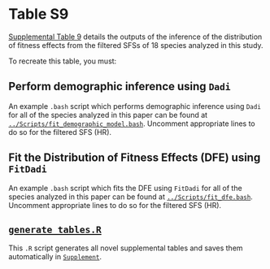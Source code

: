# Table S9

[Supplemental Table 9](../Supplement/Supplemental_Table_9.csv)  details the outputs of the inference of the distribution of fitness effects from the filtered SFSs of 18 species analyzed in this study.

To recreate this table, you must:

## Perform demographic inference using `Dadi`
  An example `.bash` script which performs demographic inference using `Dadi` for all of the species analyzed in this paper can be found at [`../Scripts/fit_demographic_model.bash`](../Scripts/fit_demographic_model.bash). Uncomment appropriate lines to do so for the filtered SFS (HR).
## Fit the Distribution of Fitness Effects (DFE) using `FitDadi`
  An example `.bash` script which fits the DFE using `FitDadi` for all of the species analyzed in this paper can be found at [`../Scripts/fit_dfe.bash`](../Scripts/fit_dfe.bash). Uncomment appropriate lines to do so for the filtered SFS (HR).
## [`generate_tables.R`](../Scripts/generate_tables.R)
  This `.R` script generates all novel supplemental tables and saves them automatically in  [`Supplement`](../Supplement).
